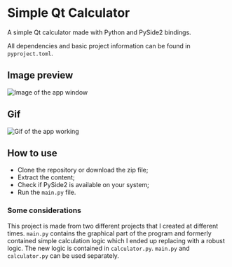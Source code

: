 # Simple Qt Calculator
A simple Qt calculator made with Python and PySide2 bindings. 

All dependencies and basic project information can be found in `pyproject.toml`.

## Image preview
![Image of the app window]()

## Gif
![Gif of the app working]()

## How to use

- Clone the repository or download the zip file;
- Extract the content;
- Check if PySide2 is available on your system;
- Run the `main.py` file.

### Some considerations

This project is made from two different projects that I created at different times. `main.py` contains the graphical part of the program and formerly contained simple calculation logic which I ended up replacing with a robust logic. The new logic is contained in `calculator.py`. `main.py` and `calculator.py` can be used separately.